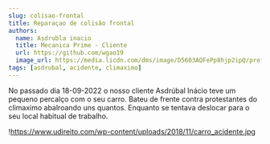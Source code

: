 ```yaml
---
slug: colisao-frontal
title: Reparaçao de colisão frontal
authors:
  name: Asdrubla inacio
  title: Mecanica Prime - Cliente
  url: https://github.com/wgao19
  image_url: https://media.licdn.com/dms/image/D5603AQFePp8hjp2ipQ/profile-displayphoto-shrink_800_800/0/1699917508624?e=2147483647&v=beta&t=u-wUTI5WF1yCKRjocKeP3B_Dkb0Ryl-mAEqvcYPPtMg
tags: [asdrubal, acidente, climaximo]
---
```


No passado dia 18-09-2022 o nosso cliente Asdrúbal Inácio teve um pequeno percalço com o seu carro. Bateu de frente contra protestantes do climaximo abalroando uns quantos.
Enquanto se tentava deslocar para o seu local habitual de trabalho.

!https://www.udireito.com/wp-content/uploads/2018/11/carro_acidente.jpg

